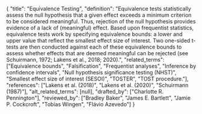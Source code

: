 {
    "title": "Equivalence Testing",
    "definition": "Equivalence tests statistically assess the null hypothesis that a given effect exceeds a minimum criterion to be considered meaningful. Thus, rejection of the null hypothesis provides evidence of a lack of (meaningful) effect. Based upon frequentist statistics, equivalence tests work by specifying equivalence bounds: a lower and upper value that reflect the smallest effect size of interest. Two one-sided t-tests are then conducted against each of these equivalence bounds to assess whether effects that are deemed meaningful can be rejected (see Schuirmann, 1972; Lakens et al., 2018; 2020).",
    "related_terms": ["Equivalence bounds", "Falsification", "Frequentist analyses", "Inference by confidence intervals", "Null hypothesis significance testing (NHST)", "Smallest effect size of interest (SESOI)", "TOSTER", "TOST procedure."],
    "references": ["Lakens et al. (2018)", "Lakens et al. (2020)", "Schuirmann (1987)"],
    "alt_related_terms": [null],
    "drafted_by": ["Charlotte R. Pennington"],
    "reviewed_by": ["Bradley Baker", "James E. Bartlett", "Jamie P. Cockcroft", "Tobias Wingen", "Flávio Azevedo"]
  }
